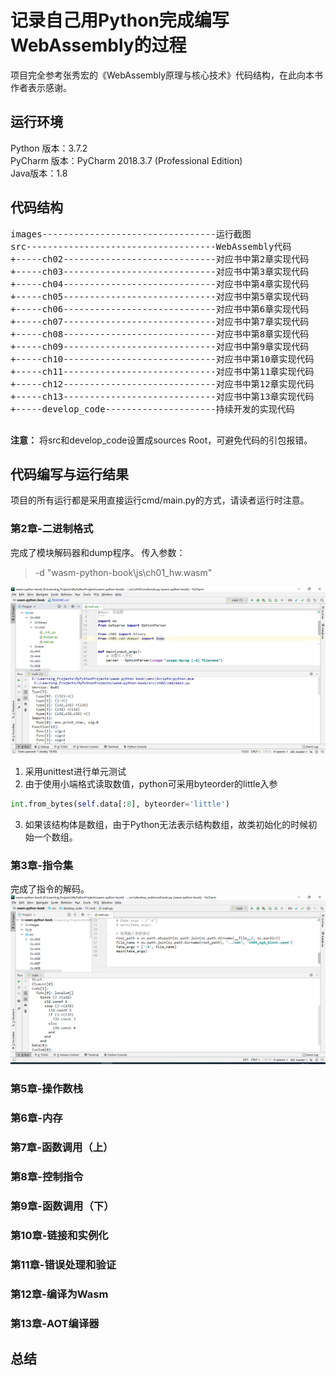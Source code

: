 # 记录自己用Python完成编写WebAssembly的过程

项目完全参考张秀宏的《WebAssembly原理与核心技术》代码结构，在此向本书作者表示感谢。

## 运行环境
Python 版本：3.7.2  
PyCharm 版本：PyCharm 2018.3.7 (Professional Edition)  
Java版本：1.8

## 代码结构
<pre>
images---------------------------------运行截图
src------------------------------------WebAssembly代码
+-----ch02-----------------------------对应书中第2章实现代码
+-----ch03-----------------------------对应书中第3章实现代码
+-----ch04-----------------------------对应书中第4章实现代码
+-----ch05-----------------------------对应书中第5章实现代码
+-----ch06-----------------------------对应书中第6章实现代码
+-----ch07-----------------------------对应书中第7章实现代码
+-----ch08-----------------------------对应书中第8章实现代码
+-----ch09-----------------------------对应书中第9章实现代码
+-----ch10-----------------------------对应书中第10章实现代码
+-----ch11-----------------------------对应书中第11章实现代码
+-----ch12-----------------------------对应书中第12章实现代码
+-----ch13-----------------------------对应书中第13章实现代码
+-----develop_code---------------------持续开发的实现代码

</pre>

**注意：** 将src和develop_code设置成sources Root，可避免代码的引包报错。

## 代码编写与运行结果
项目的所有运行都是采用直接运行cmd/main.py的方式，请读者运行时注意。

### 第2章-二进制格式
完成了模块解码器和dump程序。
传入参数：
> -d "wasm-python-book\js\ch01_hw.wasm"

![](images/ch02/ch02.png)
1. 采用unittest进行单元测试
2. 由于使用小端格式读取数值，python可采用byteorder的little入参
```python
int.from_bytes(self.data[:8], byteorder='little')
```
3. 如果该结构体是数组，由于Python无法表示结构数组，故类初始化的时候初始一个数组。

### 第3章-指令集
完成了指令的解码。
![](images/ch03/ch03.png)

### 第5章-操作数栈
### 第6章-内存
### 第7章-函数调用（上）
### 第8章-控制指令
### 第9章-函数调用（下）
### 第10章-链接和实例化
### 第11章-错误处理和验证
### 第12章-编译为Wasm
### 第13章-AOT编译器

## 总结
